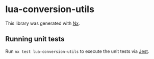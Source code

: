 # lua-conversion-utils

This library was generated with [Nx](https://nx.dev).

## Running unit tests

Run `nx test lua-conversion-utils` to execute the unit tests via [Jest](https://jestjs.io).
